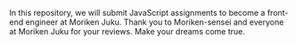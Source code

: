 In this repository, we will submit JavaScript assignments to become a front-end engineer at Moriken Juku.
Thank you to Moriken-sensei and everyone at Moriken Juku for your reviews.
Make your dreams come true.
